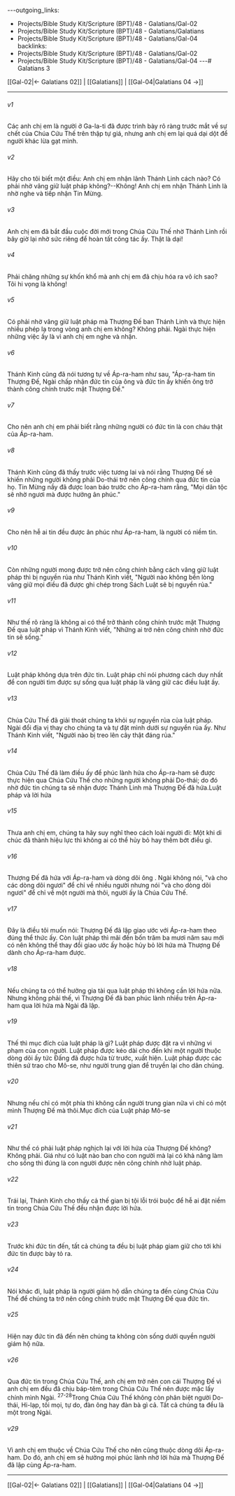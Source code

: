---outgoing_links:
  - Projects/Bible Study Kit/Scripture (BPT)/48 - Galatians/Gal-02
  - Projects/Bible Study Kit/Scripture (BPT)/48 - Galatians/Galatians
  - Projects/Bible Study Kit/Scripture (BPT)/48 - Galatians/Gal-04
backlinks:
  - Projects/Bible Study Kit/Scripture (BPT)/48 - Galatians/Gal-02
  - Projects/Bible Study Kit/Scripture (BPT)/48 - Galatians/Gal-04
---# Galatians 3

[[Gal-02|← Galatians 02]] | [[Galatians]] | [[Gal-04|Galatians 04 →]]
***



###### v1 
Các anh chị em là người ở Ga-la-ti đã được trình bày rõ ràng trước mắt về sự chết của Chúa Cứu Thế trên thập tự giá, nhưng anh chị em lại quá dại dột để người khác lừa gạt mình. 

###### v2 
Hãy cho tôi biết một điều: Anh chị em nhận lãnh Thánh Linh cách nào? Có phải nhờ vâng giữ luật pháp không?--Không! Anh chị em nhận Thánh Linh là nhờ nghe và tiếp nhận Tin Mừng. 

###### v3 
Anh chị em đã bắt đầu cuộc đời mới trong Chúa Cứu Thế nhờ Thánh Linh rồi bây giờ lại nhờ sức riêng để hoàn tất công tác ấy. Thật là dại! 

###### v4 
Phải chăng những sự khốn khổ mà anh chị em đã chịu hóa ra vô ích sao? Tôi hi vọng là không! 

###### v5 
Có phải nhờ vâng giữ luật pháp mà Thượng Đế ban Thánh Linh và thực hiện nhiều phép lạ trong vòng anh chị em không? Không phải. Ngài thực hiện những việc ấy là vì anh chị em nghe và nhận. 

###### v6 
Thánh Kinh cũng đã nói tương tự về Áp-ra-ham như sau, "Áp-ra-ham tin Thượng Đế, Ngài chấp nhận đức tin của ông và đức tin ấy khiến ông trở thành công chính trước mặt Thượng Đế." 

###### v7 
Cho nên anh chị em phải biết rằng những người có đức tin là con cháu thật của Áp-ra-ham. 

###### v8 
Thánh Kinh cũng đã thấy trước việc tương lai và nói rằng Thượng Đế sẽ khiến những người không phải Do-thái trở nên công chính qua đức tin của họ. Tin Mừng nầy đã được loan báo trước cho Áp-ra-ham rằng, "Mọi dân tộc sẽ nhờ ngươi mà được hưởng ân phúc." 

###### v9 
Cho nên hễ ai tin đều được ân phúc như Áp-ra-ham, là người có niềm tin. 

###### v10 
Còn những người mong được trở nên công chính bằng cách vâng giữ luật pháp thì bị nguyền rủa như Thánh Kinh viết, "Người nào không bền lòng vâng giữ mọi điều đã được ghi chép trong Sách Luật sẽ bị nguyền rủa." 

###### v11 
Như thế rõ ràng là không ai có thể trở thành công chính trước mặt Thượng Đế qua luật pháp vì Thánh Kinh viết, "Những ai trở nên công chính nhờ đức tin sẽ sống." 

###### v12 
Luật pháp không dựa trên đức tin. Luật pháp chỉ nói phương cách duy nhất để con người tìm được sự sống qua luật pháp là vâng giữ các điều luật ấy. 

###### v13 
Chúa Cứu Thế đã giải thoát chúng ta khỏi sự nguyền rủa của luật pháp. Ngài đổi địa vị thay cho chúng ta và tự đặt mình dưới sự nguyền rủa ấy. Như Thánh Kinh viết, "Người nào bị treo lên cây thật đáng rủa." 

###### v14 
Chúa Cứu Thế đã làm điều ấy để phúc lành hứa cho Áp-ra-ham sẽ được thực hiện qua Chúa Cứu Thế cho những người không phải Do-thái; do đó nhờ đức tin chúng ta sẽ nhận được Thánh Linh mà Thượng Đế đã hứa.Luật pháp và lời hứa 

###### v15 
Thưa anh chị em, chúng ta hãy suy nghĩ theo cách loài người đi: Một khi di chúc đã thành hiệu lực thì không ai có thể hủy bỏ hay thêm bớt điều gì. 

###### v16 
Thượng Đế đã hứa với Áp-ra-ham và dòng dõi ông . Ngài không nói, "và cho các dòng dõi ngươi" để chỉ về nhiều người nhưng nói "và cho dòng dõi ngươi" để chỉ về một người mà thôi, người ấy là Chúa Cứu Thế. 

###### v17 
Đây là điều tôi muốn nói: Thượng Đế đã lập giao ước với Áp-ra-ham theo đúng thể thức ấy. Còn luật pháp thì mãi đến bốn trăm ba mươi năm sau mới có nên không thể thay đổi giao ước ấy hoặc hủy bỏ lời hứa mà Thượng Đế dành cho Áp-ra-ham được. 

###### v18 
Nếu chúng ta có thể hưởng gia tài qua luật pháp thì không cần lời hứa nữa. Nhưng không phải thế, vì Thượng Đế đã ban phúc lành nhiều trên Áp-ra-ham qua lời hứa mà Ngài đã lập. 

###### v19 
Thế thì mục đích của luật pháp là gì? Luật pháp được đặt ra vì những vi phạm của con người. Luật pháp được kéo dài cho đến khi một người thuộc dòng dõi ấy tức Đấng đã được hứa từ trước, xuất hiện. Luật pháp được các thiên sứ trao cho Mô-se, như người trung gian để truyền lại cho dân chúng. 

###### v20 
Nhưng nếu chỉ có một phía thì không cần người trung gian nữa vì chỉ có một mình Thượng Đế mà thôi.Mục đích của Luật pháp Mô-se 

###### v21 
Như thế có phải luật pháp nghịch lại với lời hứa của Thượng Đế không? Không phải. Giá như có luật nào ban cho con người mà lại có khả năng làm cho sống thì đúng là con người được nên công chính nhờ luật pháp. 

###### v22 
Trái lại, Thánh Kinh cho thấy cả thế gian bị tội lỗi trói buộc để hễ ai đặt niềm tin trong Chúa Cứu Thế đều nhận được lời hứa. 

###### v23 
Trước khi đức tin đến, tất cả chúng ta đều bị luật pháp giam giữ cho tới khi đức tin được bày tỏ ra. 

###### v24 
Nói khác đi, luật pháp là người giám hộ dẫn chúng ta đến cùng Chúa Cứu Thế để chúng ta trở nên công chính trước mặt Thượng Đế qua đức tin. 

###### v25 
Hiện nay đức tin đã đến nên chúng ta không còn sống dưới quyền người giám hộ nữa. 

###### v26 
Qua đức tin trong Chúa Cứu Thế, anh chị em trở nên con cái Thượng Đế vì anh chị em đều đã chịu báp-têm trong Chúa Cứu Thế nên được mặc lấy chính mình Ngài. <sup class="versenum">27-28</sup>Trong Chúa Cứu Thế không còn phân biệt người Do-thái, Hi-lạp, tôi mọi, tự do, đàn ông hay đàn bà gì cả. Tất cả chúng ta đều là một trong Ngài. 

###### v29 
Vì anh chị em thuộc về Chúa Cứu Thế cho nên cũng thuộc dòng dõi Áp-ra-ham. Do đó, anh chị em sẽ hưởng mọi phúc lành nhờ lời hứa mà Thượng Đế đã lập cùng Áp-ra-ham.

***
[[Gal-02|← Galatians 02]] | [[Galatians]] | [[Gal-04|Galatians 04 →]]
